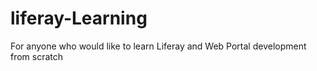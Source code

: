 # liferay-Learning
For anyone who would like to learn Liferay and Web Portal development from scratch

